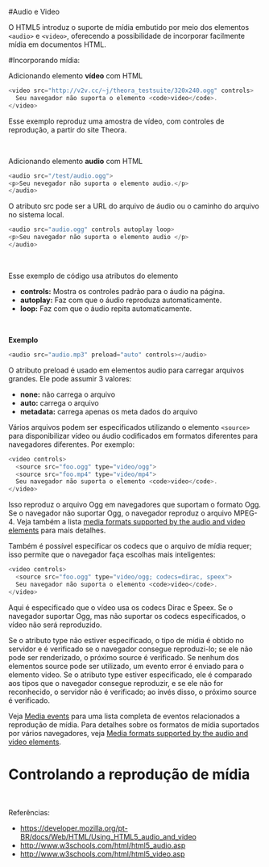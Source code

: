 #Audio e Video

O HTML5 introduz o suporte de mídia embutido por meio dos elementos ```<audio>``` e ```<video>```,
oferecendo a possibilidade de incorporar facilmente mídia em documentos HTML.

#Incorporando mídia:

Adicionando elemento **vídeo** com HTML
```php
<video src="http://v2v.cc/~j/theora_testsuite/320x240.ogg" controls>
  Seu navegador não suporta o elemento <code>video</code>.
</video>
```
Esse exemplo reproduz uma amostra de vídeo, com controles de reprodução, a partir do site Theora.


<br />

Adicionando elemento **audio** com HTML

```php
<audio src="/test/audio.ogg">
<p>Seu nevegador não suporta o elemento audio.</p>
</audio>
```

O atributo src pode ser a URL do arquivo de áudio ou o caminho do arquivo no sistema local.

```php
<audio src="audio.ogg" controls autoplay loop>
<p>Seu navegador não suporta o elemento audio </p>
</audio>
```

<br />

Esse exemplo de código usa atributos do elemento <audio>:

* **controls:** Mostra os controles padrão para o áudio na página.
* **autoplay:** Faz com que o áudio reproduza automaticamente.
* **loop:** Faz com que o áudio repita automaticamente.

<br />

**Exemplo**
```php
<audio src="audio.mp3" preload="auto" controls></audio>
```

O atributo preload é usado em elementos audio para carregar arquivos grandes. Ele pode assumir 3 valores:

* **none:** não carrega o arquivo
* **auto:** carrega o arquivo
* **metadata:** carrega apenas os meta dados do arquivo

Vários arquivos podem ser especificados utilizando o elemento ```<source>``` para disponibilizar 
vídeo ou áudio codificados em formatos diferentes para navegadores diferentes. Por exemplo:

```php
<video controls>
  <source src="foo.ogg" type="video/ogg">
  <source src="foo.mp4" type="video/mp4">
  Seu navegador não suporta o elemento <code>video</code>.
</video>
```

Isso reproduz o arquivo Ogg em navegadores que suportam o formato Ogg. Se o navegador 
não suportar Ogg, o navegador reproduz o arquivo  MPEG-4. 
Veja também a lista [media formats supported by the audio and video elements](https://developer.mozilla.org/En/Media_formats_supported_by_the_audio_and_video_elements) 
para mais detalhes.

Também é possível especificar os codecs que o arquivo de mídia requer; isso permite 
que o navegador faça escolhas mais inteligentes:


```php
<video controls>
  <source src="foo.ogg" type="video/ogg; codecs=dirac, speex">
  Seu navegador não suporta o elemento <code>video</code>.
</video>
```

Aqui é especificado que o vídeo usa os codecs Dirac e Speex. Se o navegador suportar 
Ogg, mas não suportar os codecs especificados, o vídeo não será reproduzido.

Se o atributo type não estiver especificado, o tipo de mídia é obtido no servidor e 
é verificado se o navegador consegue reproduzi-lo; 
se ele não pode ser renderizado, o próximo source é verificado. 
Se nenhum dos elementos source pode ser utilizado, um evento error é enviado para 
o elemento video. Se o atributo type estiver especificado, ele é comparado aos 
tipos que o navegador consegue reproduzir, e se ele não for reconhecido, 
o servidor não é verificado; ao invés disso, o próximo source é verificado.

Veja [Media events](https://developer.mozilla.org/en/DOM/Media_events) para uma lista 
completa de eventos relacionados a reprodução de mídia. Para detalhes sobre os 
formatos de mídia suportados por vários navegadores, veja 
[Media formats supported by the audio and video elements](https://developer.mozilla.org/en-US/docs/Web/HTML/Supported_media_formats).


# Controlando a reprodução de mídia


<br />

Referências:

* https://developer.mozilla.org/pt-BR/docs/Web/HTML/Using_HTML5_audio_and_video
* http://www.w3schools.com/html/html5_audio.asp
* http://www.w3schools.com/html/html5_video.asp
